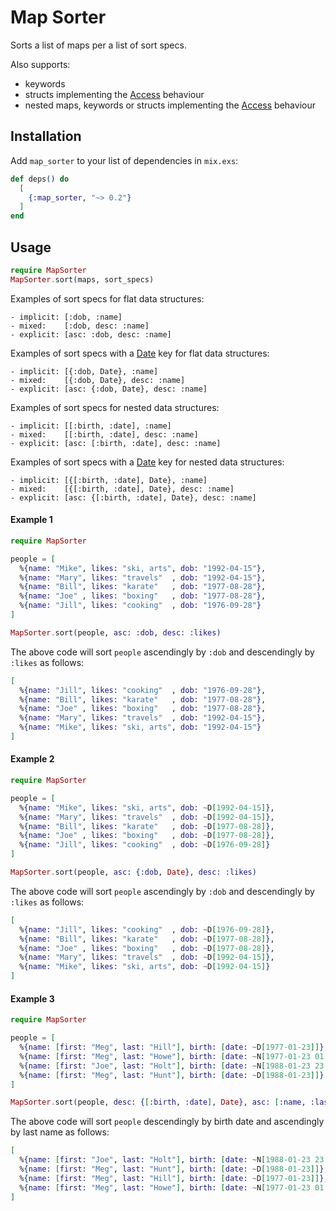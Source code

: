 # Map Sorter

Sorts a list of maps per a list of sort specs.

Also supports:

- keywords
- structs implementing the [Access][Access] behaviour
- nested maps, keywords or structs implementing the [Access][Access] behaviour

## Installation

Add `map_sorter` to your list of dependencies in `mix.exs`:

```elixir
def deps() do
  [
    {:map_sorter, "~> 0.2"}
  ]
end
```

## Usage

```elixir
require MapSorter
MapSorter.sort(maps, sort_specs)
```

Examples of sort specs for flat data structures:
```
- implicit: [:dob, :name]
- mixed:    [:dob, desc: :name]
- explicit: [asc: :dob, desc: :name]
```

Examples of sort specs with a [Date][Date] key for flat data structures:
```
- implicit: [{:dob, Date}, :name]
- mixed:    [{:dob, Date}, desc: :name]
- explicit: [asc: {:dob, Date}, desc: :name]
```

Examples of sort specs for nested data structures:
```
- implicit: [[:birth, :date], :name]
- mixed:    [[:birth, :date], desc: :name]
- explicit: [asc: [:birth, :date], desc: :name]
```

Examples of sort specs with a [Date][Date] key for nested data structures:
```
- implicit: [{[:birth, :date], Date}, :name]
- mixed:    [{[:birth, :date], Date}, desc: :name]
- explicit: [asc: {[:birth, :date], Date}, desc: :name]
```

#### Example 1

```elixir
require MapSorter

people = [
  %{name: "Mike", likes: "ski, arts", dob: "1992-04-15"},
  %{name: "Mary", likes: "travels"  , dob: "1992-04-15"},
  %{name: "Bill", likes: "karate"   , dob: "1977-08-28"},
  %{name: "Joe" , likes: "boxing"   , dob: "1977-08-28"},
  %{name: "Jill", likes: "cooking"  , dob: "1976-09-28"}
]

MapSorter.sort(people, asc: :dob, desc: :likes)
```

The above code will sort `people` ascendingly by `:dob` and
descendingly by `:likes` as follows:

```elixir
[
  %{name: "Jill", likes: "cooking"  , dob: "1976-09-28"},
  %{name: "Bill", likes: "karate"   , dob: "1977-08-28"},
  %{name: "Joe" , likes: "boxing"   , dob: "1977-08-28"},
  %{name: "Mary", likes: "travels"  , dob: "1992-04-15"},
  %{name: "Mike", likes: "ski, arts", dob: "1992-04-15"}
]
```

#### Example 2

```elixir
require MapSorter

people = [
  %{name: "Mike", likes: "ski, arts", dob: ~D[1992-04-15]},
  %{name: "Mary", likes: "travels"  , dob: ~D[1992-04-15]},
  %{name: "Bill", likes: "karate"   , dob: ~D[1977-08-28]},
  %{name: "Joe" , likes: "boxing"   , dob: ~D[1977-08-28]},
  %{name: "Jill", likes: "cooking"  , dob: ~D[1976-09-28]}
]

MapSorter.sort(people, asc: {:dob, Date}, desc: :likes)
```

The above code will sort `people` ascendingly by `:dob` and
descendingly by `:likes` as follows:

```elixir
[
  %{name: "Jill", likes: "cooking"  , dob: ~D[1976-09-28]},
  %{name: "Bill", likes: "karate"   , dob: ~D[1977-08-28]},
  %{name: "Joe" , likes: "boxing"   , dob: ~D[1977-08-28]},
  %{name: "Mary", likes: "travels"  , dob: ~D[1992-04-15]},
  %{name: "Mike", likes: "ski, arts", dob: ~D[1992-04-15]}
]
```

#### Example 3

```elixir
require MapSorter

people = [
  %{name: [first: "Meg", last: "Hill"], birth: [date: ~D[1977-01-23]]},
  %{name: [first: "Meg", last: "Howe"], birth: [date: ~N[1977-01-23 01:02:03]]},
  %{name: [first: "Joe", last: "Holt"], birth: [date: ~N[1988-01-23 23:59:59]]},
  %{name: [first: "Meg", last: "Hunt"], birth: [date: ~D[1988-01-23]]}
]

MapSorter.sort(people, desc: {[:birth, :date], Date}, asc: [:name, :last])
```

The above code will sort `people` descendingly by birth date and
ascendingly by last name as follows:

```elixir
[
  %{name: [first: "Joe", last: "Holt"], birth: [date: ~N[1988-01-23 23:59:59]]},
  %{name: [first: "Meg", last: "Hunt"], birth: [date: ~D[1988-01-23]]},
  %{name: [first: "Meg", last: "Hill"], birth: [date: ~D[1977-01-23]]},
  %{name: [first: "Meg", last: "Howe"], birth: [date: ~N[1977-01-23 01:02:03]]}
]
```

[Access]: https://hexdocs.pm/elixir/Access.html
[Date]: https://hexdocs.pm/elixir/Date.html